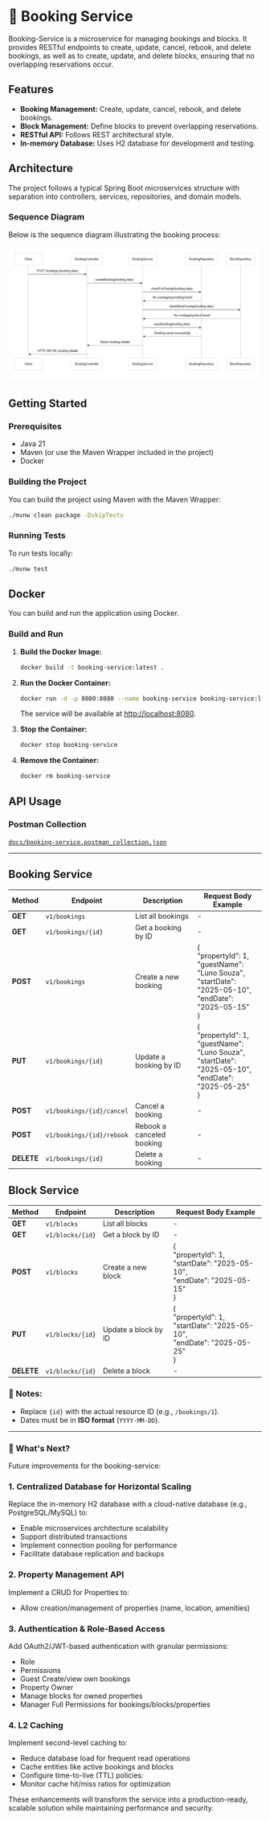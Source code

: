 # 📅 Booking Service

Booking-Service is a microservice for managing bookings and blocks. It provides RESTful endpoints to create, update, cancel, rebook, and delete bookings, as well as to create, update, and delete blocks, ensuring that no overlapping reservations occur.

## Features

- **Booking Management:** Create, update, cancel, rebook, and delete bookings.
- **Block Management:** Define blocks to prevent overlapping reservations.
- **RESTful API:** Follows REST architectural style.
- **In-memory Database:** Uses H2 database for development and testing.

## Architecture

The project follows a typical Spring Boot microservices structure with separation into controllers, services, repositories, and domain models.

### Sequence Diagram

Below is the sequence diagram illustrating the booking process:

![Booking Sequence Diagram](./docs/sequenceDiagram.png "Booking Flow")

## Getting Started

### Prerequisites

- Java 21
- Maven (or use the Maven Wrapper included in the project)
- Docker

### Building the Project

You can build the project using Maven with the Maven Wrapper:

```bash
./mvnw clean package -DskipTests
```

### Running Tests

To run tests locally:

```bash
./mvnw test
```

## Docker

You can build and run the application using Docker.

### Build and Run

1. **Build the Docker Image:**

   ```bash
   docker build -t booking-service:latest .
   ```

2. **Run the Docker Container:**

   ```bash
   docker run -d -p 8080:8080 --name booking-service booking-service:latest
   ```

   The service will be available at [http://localhost:8080](http://localhost:8080).


3. **Stop the Container:**

   ```bash
   docker stop booking-service
   ```

4. **Remove the Container:**

   ```bash
   docker rm booking-service
   ```

## API Usage
### Postman Collection
[`docs/booking-service.postman_collection.json`](/docs/booking-service.postman_collection.json)

---
## Booking Service

| Method     | Endpoint                | Description               | Request Body Example                                                                                                      |
|------------|-------------------------|---------------------------|---------------------------------------------------------------------------------------------------------------------------|
| **GET**    | `v1/bookings`           | List all bookings         | -                                                                                                                         |
| **GET**    | `v1/bookings/{id}`      | Get a booking by ID       | -                                                                                                                         |
| **POST**   | `v1/bookings`             | Create a new booking      | {<br>"propertyId": 1,<br> "guestName": "Luno Souza",<br>  "startDate": "2025-05-10",<br>  "endDate": "2025-05-15"<br>}    |
| **PUT**    | `v1/bookings/{id}`        | Update a booking by ID    | {<br>  "propertyId": 1,<br>  "guestName": "Luno Souza",<br>  "startDate": "2025-05-10",<br>  "endDate": "2025-05-25"<br>} |
| **POST**   | `v1/bookings/{id}/cancel` | Cancel a booking          | -                                                                                                                         |
| **POST**   | `v1/bookings/{id}/rebook` | Rebook a canceled booking | -                                                                                                                         |
| **DELETE** | `v1/bookings/{id}`        | Delete a booking          | -                                                                                                                         |

## Block Service
| Method     | Endpoint                | Description                             | Request Body Example                                                                  |
|------------|-------------------------|-----------------------------------------|---------------------------------------------------------------------------------------|
| **GET**    | `v1/blocks`               | List all blocks                         | -                                                                                     |
| **GET**    | `v1/blocks/{id}`          | Get a block by ID                       | -                                                                                     |
| **POST**   | `v1/blocks`               | Create a new block                      | {<br>"propertyId": 1,<br> "startDate": "2025-05-10",<br> "endDate": "2025-05-15"<br>} |
| **PUT**    | `v1/blocks/{id}`          | Update a block by ID                    | {<br>"propertyId": 1,<br> "startDate": "2025-05-10",<br> "endDate": "2025-05-25"<br>} |
| **DELETE** | `v1/blocks/{id}`          | Delete a block                          | -                                                                                     |

### 📝 Notes:
- Replace `{id}` with the actual resource ID (e.g., `/bookings/1`).
- Dates must be in **ISO format** (`YYYY-MM-DD`).

---
### 🚀 What's Next?

Future improvements for the booking-service:
### 1. Centralized Database for Horizontal Scaling

Replace the in-memory H2 database with a cloud-native database (e.g., PostgreSQL/MySQL) to:
- Enable microservices architecture scalability 
- Support distributed transactions 
- Implement connection pooling for performance 
- Facilitate database replication and backups

### 2. Property Management API

Implement a CRUD for Properties to:
- Allow creation/management of properties (name, location, amenities)

### 3. Authentication & Role-Based Access

Add OAuth2/JWT-based authentication with granular permissions:
- Role	
- Permissions 
- Guest	Create/view own bookings 
- Property Owner	
- Manage blocks for owned properties 
- Manager Full Permissions for bookings/blocks/properties

### 4. L2 Caching

Implement second-level caching to:
- Reduce database load for frequent read operations 
- Cache entities like active bookings and blocks 
- Configure time-to-live (TTL) policies:
- Monitor cache hit/miss ratios for optimization

These enhancements will transform the service into a production-ready, scalable solution while maintaining performance and security.

